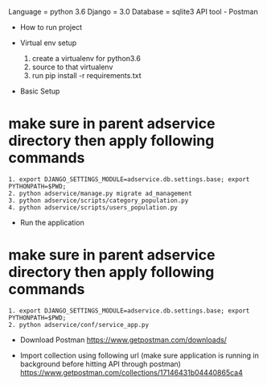 Language = python 3.6
Django = 3.0
Database = sqlite3
API tool - Postman

- How to run project
* Virtual env setup
    1. create a virtualenv for python3.6
    2. source to that virtualenv
    3. run pip install -r requirements.txt
    
* Basic Setup
# make sure in parent adservice directory then apply following commands
    1. export DJANGO_SETTINGS_MODULE=adservice.db.settings.base; export PYTHONPATH=$PWD;
    2. python adservice/manage.py migrate ad_management
    3. python adservice/scripts/category_population.py
    4. python adservice/scripts/users_population.py
    
* Run the application
# make sure in parent adservice directory then apply following commands
    1. export DJANGO_SETTINGS_MODULE=adservice.db.settings.base; export PYTHONPATH=$PWD;
    2. python adservice/conf/service_app.py

- Download Postman
https://www.getpostman.com/downloads/

- Import collection using following url
(make sure application is running in background before hitting API through postman)
https://www.getpostman.com/collections/17146431b04440865ca4

